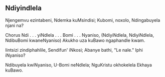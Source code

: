 ## Ndiyindlela

Njengemvu ezintabeni, Ndemka kuMsindisi;
Kubomi, noxolo, Ndingabuyela njani na?

Chorus
Ndi . . . yiNdlela . . . Bomi . . . Nyaniso,
(NdiyiNdlela, NdiyiNdlela, NdibuBomi kwaneNyaniso)
Akukho uza kuBawo ngaphandle kwam.

Iintsizi zindiphahlile, Sendifun' iNkosi;
Abanye bathi, "Le nale." Iphi iNyaniso?

Ndibuyela kwiNyaniso, U-Bomi neNdlela;
NguKristu okhokelela Ekhaya kuBawo.

